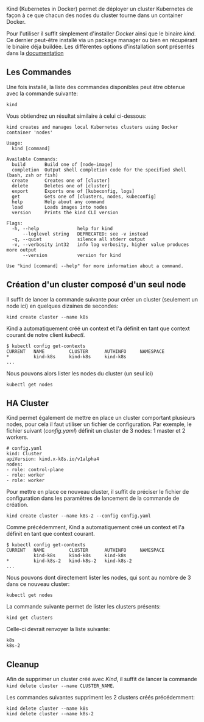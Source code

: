 Kind (Kubernetes in Docker) permet de déployer un cluster Kubernetes de façon à ce que chacun des nodes du cluster tourne dans un container Docker.

Pour l'utiliser il suffit simplement d'installer *Docker* ainsi que le binaire *kind*. Ce dernier peut-être installé via un package manager ou bien en récupérant le binaire déja buildée. Les différentes options d'installation sont présentés dans la [documentation](https://kind.sigs.k8s.io/docs/user/quick-start/#installation) 

## Les Commandes

Une fois installé, la liste des commandes disponibles peut être obtenue avec la commande suivante:

```
kind
```

Vous obtiendrez un résultat similaire à celui ci-dessous:

```
kind creates and manages local Kubernetes clusters using Docker container 'nodes'

Usage:
  kind [command]

Available Commands:
  build       Build one of [node-image]
  completion  Output shell completion code for the specified shell (bash, zsh or fish)
  create      Creates one of [cluster]
  delete      Deletes one of [cluster]
  export      Exports one of [kubeconfig, logs]
  get         Gets one of [clusters, nodes, kubeconfig]
  help        Help about any command
  load        Loads images into nodes
  version     Prints the kind CLI version

Flags:
  -h, --help              help for kind
      --loglevel string   DEPRECATED: see -v instead
  -q, --quiet             silence all stderr output
  -v, --verbosity int32   info log verbosity, higher value produces more output
      --version           version for kind

Use "kind [command] --help" for more information about a command.
```

## Création d'un cluster composé d'un seul node

Il suffit de lancer la commande suivante pour créer un cluster (seulement un node ici) en quelques dizaines de secondes:

```
kind create cluster --name k8s
```

Kind a automatiquement créé un context et l'a définit en tant que context courant de notre client *kubectl*.

```
$ kubectl config get-contexts
CURRENT   NAME         CLUSTER      AUTHINFO     NAMESPACE
*         kind-k8s     kind-k8s     kind-k8s
...
```

Nous pouvons alors lister les nodes du cluster (un seul ici)

```
kubectl get nodes
```

## HA Cluster

Kind permet également de mettre en place un cluster comportant plusieurs nodes, pour cela il faut utiliser un fichier de configuration. Par exemple, le fichier suivant (*config.yaml*) définit un cluster de 3 nodes: 1 master et 2 workers.

```
# config.yaml
kind: Cluster
apiVersion: kind.x-k8s.io/v1alpha4
nodes:
- role: control-plane
- role: worker
- role: worker
```

Pour mettre en place ce nouveau cluster, il suffit de préciser le fichier de configuration dans les paramètres de lancement de la commande de création.

```
kind create cluster --name k8s-2 --config config.yaml
```

Comme précédemment, Kind a automatiquement créé un context et l'a définit en tant que context courant.

```
$ kubectl config get-contexts
CURRENT   NAME         CLUSTER      AUTHINFO     NAMESPACE
          kind-k8s     kind-k8s     kind-k8s
*         kind-k8s-2   kind-k8s-2   kind-k8s-2
...
```

Nous pouvons dont directement lister les nodes, qui sont au nombre de 3 dans ce nouveau cluster:

```
kubectl get nodes
```

La commande suivante permet de lister les clusters présents:

```
kind get clusters
```

Celle-ci devrait renvoyer la liste suivante:

```
k8s
k8s-2
```

## Cleanup

Afin de supprimer un cluster créé avec *Kind*, il suffit de lancer la commande `kind delete cluster --name CLUSTER_NAME`.

Les commandes suivantes suppriment les 2 clusters créés précédemment:

```
kind delete cluster --name k8s
kind delete cluster --name k8s-2
```
